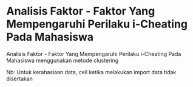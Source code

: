 # Analisis Faktor - Faktor Yang Mempengaruhi Perilaku i-Cheating Pada Mahasiswa

Analisis Faktor - Faktor Yang Mempengaruhi Perilaku i-Cheating Pada Mahasiswa menggunakan metode clustering

Nb: 
Untuk kerahasiaan data, cell ketika melakukan import data tidak disertakan
